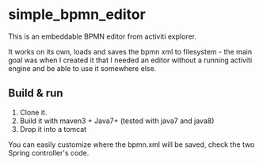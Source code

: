 # simple_bpmn_editor

This is an embeddable BPMN editor from activiti explorer.

It works on its own, loads and saves the bpmn xml to filesystem - the main goal was when I created it that I needed an editor without a running activiti engine and be able to use it somewhere else.

## Build & run

1. Clone it.
2. Build it with maven3 + Java7+ (tested with java7 and java8)
3. Drop it into a tomcat

You can easily customize where the bpmn.xml will be saved, check the two Spring controller's code.
